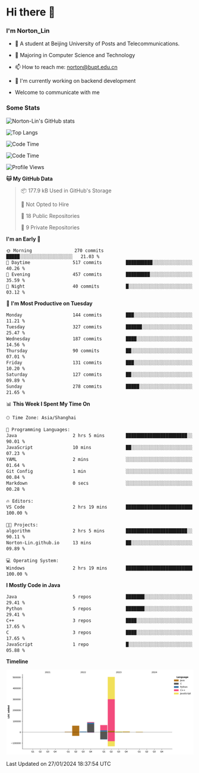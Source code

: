 
# Hi there 👋

### I'm Norton_Lin
- 🏫 A student at Beijing University of Posts and Telecommunications.
- 🌱 Majoring in Computer Science and Technology
- 📫 How to reach me: norton@bupt.edu.cn
- 🌱 I'm currently working on backend development

- Welcome to communicate with me

### Some Stats
![Norton-Lin's GitHub stats](https://github-readme-stats.vercel.app/api?username=Norton-Lin&count_private=true&show_icons=true&theme=radical)

![Top Langs](https://github-readme-stats.vercel.app/api/top-langs/?username=Norton-Lin&langs_count=10&layout=compact)

![Code Time](https://github-readme-stats.vercel.app/api/wakatime?username=Norton_Lin)

<!--START_SECTION:waka-->
![Code Time](http://img.shields.io/badge/Code%20Time-461%20hrs%2020%20mins-blue)

![Profile Views](http://img.shields.io/badge/Profile%20Views-8-blue)

**🐱 My GitHub Data** 

> 📦 177.9 kB Used in GitHub's Storage 
 > 
> 🚫 Not Opted to Hire
 > 
> 📜 18 Public Repositories 
 > 
> 🔑 9 Private Repositories 
 > 
**I'm an Early 🐤** 

```text
🌞 Morning                270 commits         █████░░░░░░░░░░░░░░░░░░░░   21.03 % 
🌆 Daytime                517 commits         ██████████░░░░░░░░░░░░░░░   40.26 % 
🌃 Evening                457 commits         █████████░░░░░░░░░░░░░░░░   35.59 % 
🌙 Night                  40 commits          █░░░░░░░░░░░░░░░░░░░░░░░░   03.12 % 
```
📅 **I'm Most Productive on Tuesday** 

```text
Monday                   144 commits         ███░░░░░░░░░░░░░░░░░░░░░░   11.21 % 
Tuesday                  327 commits         ██████░░░░░░░░░░░░░░░░░░░   25.47 % 
Wednesday                187 commits         ████░░░░░░░░░░░░░░░░░░░░░   14.56 % 
Thursday                 90 commits          ██░░░░░░░░░░░░░░░░░░░░░░░   07.01 % 
Friday                   131 commits         ███░░░░░░░░░░░░░░░░░░░░░░   10.20 % 
Saturday                 127 commits         ██░░░░░░░░░░░░░░░░░░░░░░░   09.89 % 
Sunday                   278 commits         █████░░░░░░░░░░░░░░░░░░░░   21.65 % 
```


📊 **This Week I Spent My Time On** 

```text
🕑︎ Time Zone: Asia/Shanghai

💬 Programming Languages: 
Java                     2 hrs 5 mins        ███████████████████████░░   90.01 % 
JavaScript               10 mins             ██░░░░░░░░░░░░░░░░░░░░░░░   07.23 % 
YAML                     2 mins              ░░░░░░░░░░░░░░░░░░░░░░░░░   01.64 % 
Git Config               1 min               ░░░░░░░░░░░░░░░░░░░░░░░░░   00.84 % 
Markdown                 0 secs              ░░░░░░░░░░░░░░░░░░░░░░░░░   00.28 % 

🔥 Editors: 
VS Code                  2 hrs 19 mins       █████████████████████████   100.00 % 

🐱‍💻 Projects: 
algorithm                2 hrs 5 mins        ███████████████████████░░   90.11 % 
Norton-Lin.github.io     13 mins             ██░░░░░░░░░░░░░░░░░░░░░░░   09.89 % 

💻 Operating System: 
Windows                  2 hrs 19 mins       █████████████████████████   100.00 % 
```

**I Mostly Code in Java** 

```text
Java                     5 repos             ███████░░░░░░░░░░░░░░░░░░   29.41 % 
Python                   5 repos             ███████░░░░░░░░░░░░░░░░░░   29.41 % 
C++                      3 repos             ████░░░░░░░░░░░░░░░░░░░░░   17.65 % 
C                        3 repos             ████░░░░░░░░░░░░░░░░░░░░░   17.65 % 
JavaScript               1 repo              █░░░░░░░░░░░░░░░░░░░░░░░░   05.88 % 
```



**Timeline**

![Lines of Code chart](https://raw.githubusercontent.com/Norton-Lin/Norton-Lin/main/assets/bar_graph.png)


 Last Updated on 27/01/2024 18:37:54 UTC
<!--END_SECTION:waka-->
